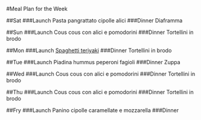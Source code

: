 #Meal Plan for the Week

##Sat
###Launch
Pasta pangrattato cipolle alici
###Dinner
Diaframma

##Sun
###Launch
Cous cous con alici e pomodorini
###Dinner
Tortellini in brodo

##Mon
###Launch
[Spaghetti teriyaki](Recipes/spaghetti-teriyaki.md)
###Dinner
Tortellini in brodo

##Tue
###Launch
Piadina hummus peperoni fagioli
###Dinner
Zuppa

##Wed
###Launch
Cous cous con alici e pomodorini
###Dinner
Tortellini in brodo

##Thu
###Launch
Cous cous con alici e pomodorini
###Dinner
Tortellini in brodo

##Fry
###Launch
Panino cipolle caramellate e mozzarella
###Dinner

